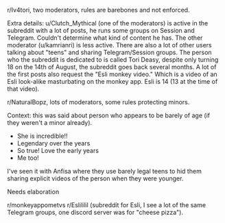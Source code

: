 r/Iv4tori, two moderators, rules are barebones and not enforced. 

Extra details: u/Clutch_Mythical (one of the moderators) is active in the subreddit with a lot of posts, he runs some groups on Session and Telegram. Couldn't determine what kind of content he has. The other moderator (u/kamrianri) is less active. There are also a lot of other users talking about "teens" and sharing Telegram/Session groups. The person who the subreddit is dedicated to is called Tori Deasy, despite only turning 18 on the 14th of August, the subreddit goes back several months. A lot of the first posts also request the "Esli monkey video." Which is a video of an Esli look-alike masturbating on the monkey app. Esli is 14 (13 at the time of that video).




r/NaturalBopz, lots of moderators, some rules protecting minors.

Context: this was said about person who appears to be barely of age (if they weren't a minor already).

- She is incredible!!
- Legendary over the years
- So true! Love the early years
- Me too!

I've seen it with Anfisa where they use barely legal teens to hid them sharing explicit videos of the person when they were younger.




Needs elaboration

r/monkeyappometvs
r/Eslililil (subreddit for Esli, I see a lot of the same Telegram groups, one discord server was for "cheese pizza").
